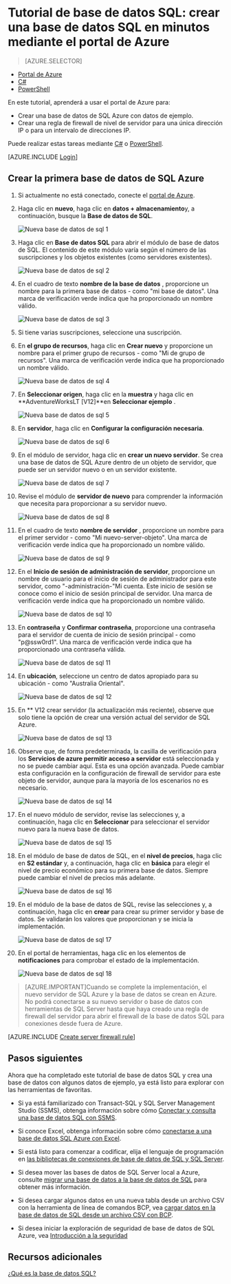 <properties
    pageTitle="Tutorial de base de datos SQL: crear una base de datos SQL | Microsoft Azure"
    description="Obtenga información sobre cómo configurar un servidor de base de datos SQL lógico, regla de firewall del servidor, base de datos SQL y datos de ejemplo. Además, aprenda a conectar con las herramientas cliente, configurar usuarios y configurar una regla de firewall de la base de datos."
    keywords="tutorial de base de datos de SQL, crear una base de datos de sql"
    services="sql-database"
    documentationCenter=""
    authors="CarlRabeler"
    manager="jhubbard"
    editor=""/>


<tags
    ms.service="sql-database"
    ms.workload="data-management"
    ms.tgt_pltfrm="na"
    ms.devlang="na"
    ms.topic="hero-article"
    ms.date="09/07/2016"
    ms.author="carlrab"/>


# <a name="sql-database-tutorial-create-a-sql-database-in-minutes-by-using-the-azure-portal"></a>Tutorial de base de datos SQL: crear una base de datos SQL en minutos mediante el portal de Azure

> [AZURE.SELECTOR]
- [Portal de Azure](sql-database-get-started.md)
- [C#](sql-database-get-started-csharp.md)
- [PowerShell](sql-database-get-started-powershell.md)

En este tutorial, aprenderá a usar el portal de Azure para:

- Crear una base de datos de SQL Azure con datos de ejemplo.
- Crear una regla de firewall de nivel de servidor para una única dirección IP o para un intervalo de direcciones IP.

Puede realizar estas tareas mediante [C#](sql-database-get-started-csharp.md) o [PowerShell](sql-database-get-started-powershell.md).

[AZURE.INCLUDE [Login](../../includes/azure-getting-started-portal-login.md)]

<a name="create-logical-server-bk"></a>

## <a name="create-your-first-azure-sql-database"></a>Crear la primera base de datos de SQL Azure 

1. Si actualmente no está conectado, conecte el [portal de Azure](http://portal.azure.com).
2. Haga clic en **nuevo**, haga clic en **datos + almacenamiento**y, a continuación, busque la **Base de datos de SQL**.

    ![Nueva base de datos de sql 1](./media/sql-database-get-started/sql-database-new-database-1.png)

3. Haga clic en **Base de datos SQL** para abrir el módulo de base de datos de SQL. El contenido de este módulo varía según el número de las suscripciones y los objetos existentes (como servidores existentes).

    ![Nueva base de datos de sql 2](./media/sql-database-get-started/sql-database-new-database-2.png)

4. En el cuadro de texto **nombre de la base de datos** , proporcione un nombre para la primera base de datos - como "mi base de datos". Una marca de verificación verde indica que ha proporcionado un nombre válido.

    ![Nueva base de datos de sql 3](./media/sql-database-get-started/sql-database-new-database-3.png)

5. Si tiene varias suscripciones, seleccione una suscripción.
6. En **el grupo de recursos**, haga clic en **Crear nuevo** y proporcione un nombre para el primer grupo de recursos - como "Mi de grupo de recursos". Una marca de verificación verde indica que ha proporcionado un nombre válido.

    ![Nueva base de datos de sql 4](./media/sql-database-get-started/sql-database-new-database-4.png)

7. En **Seleccionar origen**, haga clic en la **muestra** y haga clic en **AdventureWorksLT [V12]**en **Seleccionar ejemplo** .

    ![Nueva base de datos de sql 5](./media/sql-database-get-started/sql-database-new-database-5.png)

8. En **servidor**, haga clic en **Configurar la configuración necesaria**.

    ![Nueva base de datos de sql 6](./media/sql-database-get-started/sql-database-new-database-6.png)

9. En el módulo de servidor, haga clic en **crear un nuevo servidor**. Se crea una base de datos de SQL Azure dentro de un objeto de servidor, que puede ser un servidor nuevo o en un servidor existente.

    ![Nueva base de datos de sql 7](./media/sql-database-get-started/sql-database-new-database-7.png)

10. Revise el módulo de **servidor de nuevo** para comprender la información que necesita para proporcionar a su servidor nuevo.

    ![Nueva base de datos de sql 8](./media/sql-database-get-started/sql-database-new-database-8.png)

11. En el cuadro de texto **nombre de servidor** , proporcione un nombre para el primer servidor - como "Mi nuevo-server-objeto". Una marca de verificación verde indica que ha proporcionado un nombre válido.

    ![Nueva base de datos de sql 9](./media/sql-database-get-started/sql-database-new-database-9.png)
 
12. En el **Inicio de sesión de administración de servidor**, proporcione un nombre de usuario para el inicio de sesión de administrador para este servidor, como "-administración-"Mi cuenta. Este inicio de sesión se conoce como el inicio de sesión principal de servidor. Una marca de verificación verde indica que ha proporcionado un nombre válido.

    ![Nueva base de datos de sql 10](./media/sql-database-get-started/sql-database-new-database-10.png)

13. En **contraseña** y **Confirmar contraseña**, proporcione una contraseña para el servidor de cuenta de inicio de sesión principal - como "p@ssw0rd1". Una marca de verificación verde indica que ha proporcionado una contraseña válida.

    ![Nueva base de datos de sql 11](./media/sql-database-get-started/sql-database-new-database-11.png)
 
14. En **ubicación**, seleccione un centro de datos apropiado para su ubicación - como "Australia Oriental".

    ![Nueva base de datos de sql 12](./media/sql-database-get-started/sql-database-new-database-12.png)

15. En ** V12 crear servidor (la actualización más reciente), observe que solo tiene la opción de crear una versión actual del servidor de SQL Azure.

    ![Nueva base de datos de sql 13](./media/sql-database-get-started/sql-database-new-database-13.png)

16. Observe que, de forma predeterminada, la casilla de verificación para los **Servicios de azure permitir acceso a servidor** está seleccionada y no se puede cambiar aquí. Esta es una opción avanzada. Puede cambiar esta configuración en la configuración de firewall de servidor para este objeto de servidor, aunque para la mayoría de los escenarios no es necesario.

    ![Nueva base de datos de sql 14](./media/sql-database-get-started/sql-database-new-database-14.png)

17. En el nuevo módulo de servidor, revise las selecciones y, a continuación, haga clic en **Seleccionar** para seleccionar el servidor nuevo para la nueva base de datos.

    ![Nueva base de datos de sql 15](./media/sql-database-get-started/sql-database-new-database-15.png)

18. En el módulo de base de datos de SQL, en el **nivel de precios**, haga clic en **S2 estándar** y, a continuación, haga clic en **básica** para elegir el nivel de precio económico para su primera base de datos. Siempre puede cambiar el nivel de precios más adelante.

    ![Nueva base de datos de sql 16](./media/sql-database-get-started/sql-database-new-database-16.png)

19. En el módulo de la base de datos de SQL, revise las selecciones y, a continuación, haga clic en **crear** para crear su primer servidor y base de datos. Se validarán los valores que proporcionan y se inicia la implementación.

    ![Nueva base de datos de sql 17](./media/sql-database-get-started/sql-database-new-database-17.png)

20. En el portal de herramientas, haga clic en los elementos de **notificaciones** para comprobar el estado de la implementación.

    ![Nueva base de datos de sql 18](./media/sql-database-get-started/sql-database-new-database-18.png)

>[AZURE.IMPORTANT]Cuando se complete la implementación, el nuevo servidor de SQL Azure y la base de datos se crean en Azure. No podrá conectarse a su nuevo servidor o base de datos con herramientas de SQL Server hasta que haya creado una regla de firewall del servidor para abrir el firewall de la base de datos SQL para conexiones desde fuera de Azure.

[AZURE.INCLUDE [Create server firewall rule](../../includes/sql-database-create-new-server-firewall-portal.md)]

## <a name="next-steps"></a>Pasos siguientes
Ahora que ha completado este tutorial de base de datos SQL y crea una base de datos con algunos datos de ejemplo, ya está listo para explorar con las herramientas de favoritas.

- Si ya está familiarizado con Transact-SQL y SQL Server Management Studio (SSMS), obtenga información sobre cómo [Conectar y consulta una base de datos SQL con SSMS](sql-database-connect-query-ssms.md).

- Si conoce Excel, obtenga información sobre cómo [conectarse a una base de datos SQL Azure con Excel](sql-database-connect-excel.md).

- Si está listo para comenzar a codificar, elija el lenguaje de programación en [las bibliotecas de conexiones de base de datos de SQL y SQL Server](sql-database-libraries.md).

- Si desea mover las bases de datos de SQL Server local a Azure, consulte [migrar una base de datos a la base de datos de SQL](sql-database-cloud-migrate.md) para obtener más información.

- Si desea cargar algunos datos en una nueva tabla desde un archivo CSV con la herramienta de línea de comandos BCP, vea [cargar datos en la base de datos de SQL desde un archivo CSV con BCP](sql-database-load-from-csv-with-bcp.md).

- Si desea iniciar la exploración de seguridad de base de datos de SQL Azure, vea [Introducción a la seguridad](sql-database-get-started-security.md)


## <a name="additional-resources"></a>Recursos adicionales

[¿Qué es la base de datos SQL?](sql-database-technical-overview.md)

